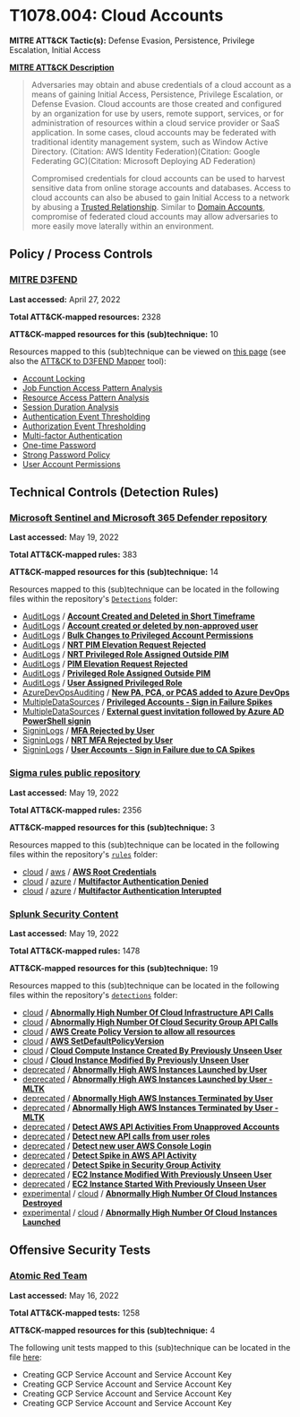 # T1078.004: Cloud Accounts
**MITRE ATT&CK Tactic(s):** Defense Evasion, Persistence, Privilege Escalation, Initial Access

**[MITRE ATT&CK Description](https://attack.mitre.org/techniques/T1078/004)**
<blockquote>Adversaries may obtain and abuse credentials of a cloud account as a means of gaining Initial Access, Persistence, Privilege Escalation, or Defense Evasion. Cloud accounts are those created and configured by an organization for use by users, remote support, services, or for administration of resources within a cloud service provider or SaaS application. In some cases, cloud accounts may be federated with traditional identity management system, such as Window Active Directory. (Citation: AWS Identity Federation)(Citation: Google Federating GC)(Citation: Microsoft Deploying AD Federation)

Compromised credentials for cloud accounts can be used to harvest sensitive data from online storage accounts and databases. Access to cloud accounts can also be abused to gain Initial Access to a network by abusing a [Trusted Relationship](https://attack.mitre.org/techniques/T1199). Similar to [Domain Accounts](https://attack.mitre.org/techniques/T1078/002), compromise of federated cloud accounts may allow adversaries to more easily move laterally within an environment.</blockquote>

## Policy / Process Controls
### [MITRE D3FEND](https://d3fend.mitre.org/)
**Last accessed:** April 27, 2022

**Total ATT&CK-mapped resources:** 2328

**ATT&CK-mapped resources for this (sub)technique:** 10

Resources mapped to this (sub)technique can be viewed on [this page](https://d3fend.mitre.org/) (see also the [ATT&CK to D3FEND Mapper](https://d3fend.mitre.org/tools/attack-mapper) tool):

* [Account Locking](https://d3fend.mitre.org/techniques/d3f:AccountLocking)
* [Job Function Access Pattern Analysis](https://d3fend.mitre.org/techniques/d3f:JobFunctionAccessPatternAnalysis)
* [Resource Access Pattern Analysis](https://d3fend.mitre.org/techniques/d3f:ResourceAccessPatternAnalysis)
* [Session Duration Analysis](https://d3fend.mitre.org/techniques/d3f:SessionDurationAnalysis)
* [Authentication Event Thresholding](https://d3fend.mitre.org/techniques/d3f:AuthenticationEventThresholding)
* [Authorization Event Thresholding](https://d3fend.mitre.org/techniques/d3f:AuthorizationEventThresholding)
* [Multi-factor Authentication](https://d3fend.mitre.org/techniques/d3f:Multi-factorAuthentication)
* [One-time Password](https://d3fend.mitre.org/techniques/d3f:One-timePassword)
* [Strong Password Policy](https://d3fend.mitre.org/techniques/d3f:StrongPasswordPolicy)
* [User Account Permissions](https://d3fend.mitre.org/techniques/d3f:UserAccountPermissions)

## Technical Controls (Detection Rules)
### [Microsoft Sentinel and Microsoft 365 Defender repository](https://github.com/Azure/Azure-Sentinel)
**Last accessed:** May 19, 2022

**Total ATT&CK-mapped rules:** 383

**ATT&CK-mapped resources for this (sub)technique:** 14

Resources mapped to this (sub)technique can be located in the following files within the repository's <code>[Detections](https://github.com/Azure/Azure-Sentinel/tree/master/Detections)</code> folder:

* [AuditLogs](https://github.com/Azure/Azure-Sentinel/tree/master/Detections/AuditLogs/) / **[Account Created and Deleted in Short Timeframe](https://github.com/Azure/Azure-Sentinel/blob/master/Detections/AuditLogs/AccountCreatedandDeletedinShortTimeframe.yaml)**
* [AuditLogs](https://github.com/Azure/Azure-Sentinel/tree/master/Detections/AuditLogs/) / **[Account created or deleted by non-approved user](https://github.com/Azure/Azure-Sentinel/blob/master/Detections/AuditLogs/AccountCreatedDeletedByNonApprovedUser.yaml)**
* [AuditLogs](https://github.com/Azure/Azure-Sentinel/tree/master/Detections/AuditLogs/) / **[Bulk Changes to Privileged Account Permissions](https://github.com/Azure/Azure-Sentinel/blob/master/Detections/AuditLogs/BulkChangestoPrivilegedAccountPermissions.yaml)**
* [AuditLogs](https://github.com/Azure/Azure-Sentinel/tree/master/Detections/AuditLogs/) / **[NRT PIM Elevation Request Rejected](https://github.com/Azure/Azure-Sentinel/blob/master/Detections/AuditLogs/NRT_PIMElevationRequestRejected.yaml)**
* [AuditLogs](https://github.com/Azure/Azure-Sentinel/tree/master/Detections/AuditLogs/) / **[NRT Privileged Role Assigned Outside PIM](https://github.com/Azure/Azure-Sentinel/blob/master/Detections/AuditLogs/NRT_PrivlegedRoleAssignedOutsidePIM.yaml)**
* [AuditLogs](https://github.com/Azure/Azure-Sentinel/tree/master/Detections/AuditLogs/) / **[PIM Elevation Request Rejected](https://github.com/Azure/Azure-Sentinel/blob/master/Detections/AuditLogs/PIMElevationRequestRejected.yaml)**
* [AuditLogs](https://github.com/Azure/Azure-Sentinel/tree/master/Detections/AuditLogs/) / **[Privileged Role Assigned Outside PIM](https://github.com/Azure/Azure-Sentinel/blob/master/Detections/AuditLogs/PrivlegedRoleAssignedOutsidePIM.yaml)**
* [AuditLogs](https://github.com/Azure/Azure-Sentinel/tree/master/Detections/AuditLogs/) / **[User Assigned Privileged Role](https://github.com/Azure/Azure-Sentinel/blob/master/Detections/AuditLogs/UserAssignedPrivilegedRole.yaml)**
* [AzureDevOpsAuditing](https://github.com/Azure/Azure-Sentinel/tree/master/Detections/AzureDevOpsAuditing/) / **[New PA, PCA, or PCAS added to Azure DevOps](https://github.com/Azure/Azure-Sentinel/blob/master/Detections/AzureDevOpsAuditing/NewPAPCAPCASaddedtoADO.yaml)**
* [MultipleDataSources](https://github.com/Azure/Azure-Sentinel/tree/master/Detections/MultipleDataSources/) / **[Privileged Accounts - Sign in Failure Spikes](https://github.com/Azure/Azure-Sentinel/blob/master/Detections/MultipleDataSources/PrivilegedAccountsSigninFailureSpikes.yaml)**
* [MultipleDataSources](https://github.com/Azure/Azure-Sentinel/tree/master/Detections/MultipleDataSources/) / **[External guest invitation followed by Azure AD PowerShell signin](https://github.com/Azure/Azure-Sentinel/blob/master/Detections/MultipleDataSources/UnusualGuestActivity.yaml)**
* [SigninLogs](https://github.com/Azure/Azure-Sentinel/tree/master/Detections/SigninLogs/) / **[MFA Rejected by User](https://github.com/Azure/Azure-Sentinel/blob/master/Detections/SigninLogs/MFARejectedbyUser.yaml)**
* [SigninLogs](https://github.com/Azure/Azure-Sentinel/tree/master/Detections/SigninLogs/) / **[NRT MFA Rejected by User](https://github.com/Azure/Azure-Sentinel/blob/master/Detections/SigninLogs/NRT_MFARejectedbyUser.yaml)**
* [SigninLogs](https://github.com/Azure/Azure-Sentinel/tree/master/Detections/SigninLogs/) / **[User Accounts - Sign in Failure due to CA Spikes](https://github.com/Azure/Azure-Sentinel/blob/master/Detections/SigninLogs/UserAccounts-CABlockedSigninSpikes.yaml)**

### [Sigma rules public repository](https://github.com/SigmaHQ/sigma)
**Last accessed:** May 19, 2022

**Total ATT&CK-mapped rules:** 2356

**ATT&CK-mapped resources for this (sub)technique:** 3

Resources mapped to this (sub)technique can be located in the following files within the repository's <code>[rules](https://github.com/SigmaHQ/sigma/tree/master/rules)</code> folder:

* [cloud](https://github.com/SigmaHQ/sigma/tree/master/rules/cloud/) / [aws](https://github.com/SigmaHQ/sigma/tree/master/rules/cloud/aws/) / **[AWS Root Credentials](https://github.com/SigmaHQ/sigma/blob/master/rules/cloud/aws/aws_root_account_usage.yml)**
* [cloud](https://github.com/SigmaHQ/sigma/tree/master/rules/cloud/) / [azure](https://github.com/SigmaHQ/sigma/tree/master/rules/cloud/azure/) / **[Multifactor Authentication Denied](https://github.com/SigmaHQ/sigma/blob/master/rules/cloud/azure/azure_mfa_denies.yml)**
* [cloud](https://github.com/SigmaHQ/sigma/tree/master/rules/cloud/) / [azure](https://github.com/SigmaHQ/sigma/tree/master/rules/cloud/azure/) / **[Multifactor Authentication Interupted](https://github.com/SigmaHQ/sigma/blob/master/rules/cloud/azure/azure_mfa_interrupted.yml)**

### [Splunk Security Content](https://github.com/splunk/security_content)
**Last accessed:** May 19, 2022

**Total ATT&CK-mapped rules:** 1478

**ATT&CK-mapped resources for this (sub)technique:** 19

Resources mapped to this (sub)technique can be located in the following files within the repository's <code>[detections](https://github.com/splunk/security_content/tree/develop/detections)</code> folder:

* [cloud](https://github.com/splunk/security_content/tree/develop/detections/cloud/) / **[Abnormally High Number Of Cloud Infrastructure API Calls](https://github.com/splunk/security_content/blob/develop/detections/cloud/abnormally_high_number_of_cloud_infrastructure_api_calls.yml)**
* [cloud](https://github.com/splunk/security_content/tree/develop/detections/cloud/) / **[Abnormally High Number Of Cloud Security Group API Calls](https://github.com/splunk/security_content/blob/develop/detections/cloud/abnormally_high_number_of_cloud_security_group_api_calls.yml)**
* [cloud](https://github.com/splunk/security_content/tree/develop/detections/cloud/) / **[AWS Create Policy Version to allow all resources](https://github.com/splunk/security_content/blob/develop/detections/cloud/aws_create_policy_version_to_allow_all_resources.yml)**
* [cloud](https://github.com/splunk/security_content/tree/develop/detections/cloud/) / **[AWS SetDefaultPolicyVersion](https://github.com/splunk/security_content/blob/develop/detections/cloud/aws_setdefaultpolicyversion.yml)**
* [cloud](https://github.com/splunk/security_content/tree/develop/detections/cloud/) / **[Cloud Compute Instance Created By Previously Unseen User](https://github.com/splunk/security_content/blob/develop/detections/cloud/cloud_compute_instance_created_by_previously_unseen_user.yml)**
* [cloud](https://github.com/splunk/security_content/tree/develop/detections/cloud/) / **[Cloud Instance Modified By Previously Unseen User](https://github.com/splunk/security_content/blob/develop/detections/cloud/cloud_instance_modified_with_previously_unseen_user.yml)**
* [deprecated](https://github.com/splunk/security_content/tree/develop/detections/deprecated/) / **[Abnormally High AWS Instances Launched by User](https://github.com/splunk/security_content/blob/develop/detections/deprecated/abnormally_high_aws_instances_launched_by_user.yml)**
* [deprecated](https://github.com/splunk/security_content/tree/develop/detections/deprecated/) / **[Abnormally High AWS Instances Launched by User - MLTK](https://github.com/splunk/security_content/blob/develop/detections/deprecated/abnormally_high_aws_instances_launched_by_user___mltk.yml)**
* [deprecated](https://github.com/splunk/security_content/tree/develop/detections/deprecated/) / **[Abnormally High AWS Instances Terminated by User](https://github.com/splunk/security_content/blob/develop/detections/deprecated/abnormally_high_aws_instances_terminated_by_user.yml)**
* [deprecated](https://github.com/splunk/security_content/tree/develop/detections/deprecated/) / **[Abnormally High AWS Instances Terminated by User - MLTK](https://github.com/splunk/security_content/blob/develop/detections/deprecated/abnormally_high_aws_instances_terminated_by_user___mltk.yml)**
* [deprecated](https://github.com/splunk/security_content/tree/develop/detections/deprecated/) / **[Detect AWS API Activities From Unapproved Accounts](https://github.com/splunk/security_content/blob/develop/detections/deprecated/detect_aws_api_activities_from_unapproved_accounts.yml)**
* [deprecated](https://github.com/splunk/security_content/tree/develop/detections/deprecated/) / **[Detect new API calls from user roles](https://github.com/splunk/security_content/blob/develop/detections/deprecated/detect_new_api_calls_from_user_roles.yml)**
* [deprecated](https://github.com/splunk/security_content/tree/develop/detections/deprecated/) / **[Detect new user AWS Console Login](https://github.com/splunk/security_content/blob/develop/detections/deprecated/detect_new_user_aws_console_login.yml)**
* [deprecated](https://github.com/splunk/security_content/tree/develop/detections/deprecated/) / **[Detect Spike in AWS API Activity](https://github.com/splunk/security_content/blob/develop/detections/deprecated/detect_spike_in_aws_api_activity.yml)**
* [deprecated](https://github.com/splunk/security_content/tree/develop/detections/deprecated/) / **[Detect Spike in Security Group Activity](https://github.com/splunk/security_content/blob/develop/detections/deprecated/detect_spike_in_security_group_activity.yml)**
* [deprecated](https://github.com/splunk/security_content/tree/develop/detections/deprecated/) / **[EC2 Instance Modified With Previously Unseen User](https://github.com/splunk/security_content/blob/develop/detections/deprecated/ec2_instance_modified_with_previously_unseen_user.yml)**
* [deprecated](https://github.com/splunk/security_content/tree/develop/detections/deprecated/) / **[EC2 Instance Started With Previously Unseen User](https://github.com/splunk/security_content/blob/develop/detections/deprecated/ec2_instance_started_with_previously_unseen_user.yml)**
* [experimental](https://github.com/splunk/security_content/tree/develop/detections/experimental/) / [cloud](https://github.com/splunk/security_content/tree/develop/detections/experimental/cloud/) / **[Abnormally High Number Of Cloud Instances Destroyed](https://github.com/splunk/security_content/blob/develop/detections/experimental/cloud/abnormally_high_number_of_cloud_instances_destroyed.yml)**
* [experimental](https://github.com/splunk/security_content/tree/develop/detections/experimental/) / [cloud](https://github.com/splunk/security_content/tree/develop/detections/experimental/cloud/) / **[Abnormally High Number Of Cloud Instances Launched](https://github.com/splunk/security_content/blob/develop/detections/experimental/cloud/abnormally_high_number_of_cloud_instances_launched.yml)**


## Offensive Security Tests
### [Atomic Red Team](https://github.com/redcanaryco/atomic-red-team)
**Last accessed:** May 16, 2022

**Total ATT&CK-mapped tests:** 1258

**ATT&CK-mapped resources for this (sub)technique:** 4

The following unit tests mapped to this (sub)technique can be located in the file [here](https://github.com/redcanaryco/atomic-red-team/tree/master/atomics/T1078.004/T1078.004.yaml):

* Creating GCP Service Account and Service Account Key
* Creating GCP Service Account and Service Account Key
* Creating GCP Service Account and Service Account Key
* Creating GCP Service Account and Service Account Key

